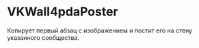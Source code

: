 # VKWall4pdaPoster
Копирует первый абзац с изображением и постит его на стену указанного сообщества.
